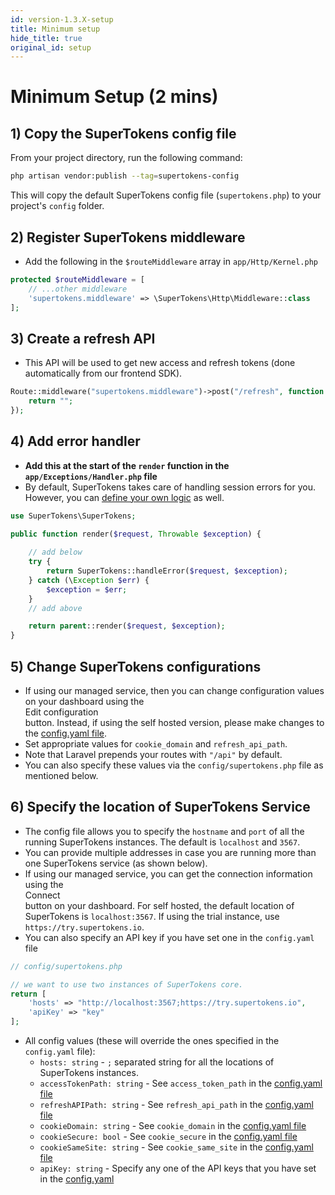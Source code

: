 ```yaml
---
id: version-1.3.X-setup
title: Minimum setup
hide_title: true
original_id: setup
---
```


# Minimum Setup (2 mins)

## 1) Copy the SuperTokens config file
From your project directory, run the following command:
```bash
php artisan vendor:publish --tag=supertokens-config
```
This will copy the default SuperTokens config file (`supertokens.php`) to your project's `config` folder.

## 2) Register SuperTokens middleware
- Add the following in the `$routeMiddleware` array in `app/Http/Kernel.php`
```php
protected $routeMiddleware = [
    // ...other middleware
    'supertokens.middleware' => \SuperTokens\Http\Middleware::class
];
```

## 3) Create a refresh API
- This API will be used to get new access and refresh tokens (done automatically from our frontend SDK).
```php
Route::middleware("supertokens.middleware")->post("/refresh", function (Request $request) {
    return "";
});
```

## 4) Add error handler
- **Add this at the start of the `render` function in the `app/Exceptions/Handler.php` file**
- By default, SuperTokens takes care of handling session errors for you. However, you can [define your own logic](./custom_error_handling) as well.
```php
use SuperTokens\SuperTokens;

public function render($request, Throwable $exception) {
    
    // add below
    try {
        return SuperTokens::handleError($request, $exception);
    } catch (\Exception $err) {
        $exception = $err;
    }
    // add above

    return parent::render($request, $exception);
}
```

## 5) Change SuperTokens configurations
- If using our managed service, then you can change configuration values on your dashboard using the <div class="edit-conf-action-button">Edit configuration</div> button. Instead, if using the self hosted version, please make changes to the [config.yaml file](/docs/pro/configuration/core#optional-config-values).
- Set appropriate values for `cookie_domain` and `refresh_api_path`.
- Note that Laravel prepends your routes with `"/api"` by default.
- You can also specify these values via the `config/supertokens.php` file as mentioned below.

## 6) Specify the location of SuperTokens Service
- The config file allows you to specify the `hostname` and `port` of all the running SuperTokens instances. The default is `localhost` and `3567`.
- You can provide multiple addresses in case you are running more than one SuperTokens service (as shown below).
- If using our managed service, you can get the connection information using the <div class="connect-action-button">Connect</div> button on your dashboard. For self hosted, the default location of SuperTokens is `localhost:3567`. If using the trial instance, use `https://try.supertokens.io`.
- You can also specify an API key if you have set one in the `config.yaml` file

```php
// config/supertokens.php

// we want to use two instances of SuperTokens core.
return [
    'hosts' => "http://localhost:3567;https://try.supertokens.io",
    'apiKey' => "key"
];
```

- All config values (these will override the ones specified in the `config.yaml` file):
    - ```hosts: string``` - `;` separated string for all the locations of SuperTokens instances.
    - ```accessTokenPath: string``` - See `access_token_path` in the [config.yaml file](/docs/pro/configuration/core#optional-config-values)
    - ```refreshAPIPath: string``` - See `refresh_api_path` in the [config.yaml file](/docs/pro/configuration/core#optional-config-values)
    - ```cookieDomain: string``` - See `cookie_domain` in the [config.yaml file](/docs/pro/configuration/core#optional-config-values)
    - ```cookieSecure: bool``` - See `cookie_secure` in the [config.yaml file](/docs/pro/configuration/core#optional-config-values)
    - ```cookieSameSite: string``` - See `cookie_same_site` in the [config.yaml file](/docs/pro/configuration/core#optional-config-values)
    - ```apiKey: string``` - Specify any one of the API keys that you have set in the [config.yaml](/docs/pro/configuration/core#optional-config-values) 